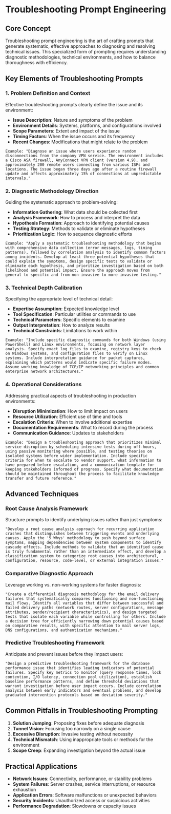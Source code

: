 # Troubleshooting Prompt Engineering

## Core Concept

Troubleshooting prompt engineering is the art of crafting prompts that generate systematic, effective approaches to diagnosing and resolving technical issues. This specialized form of prompting requires understanding diagnostic methodologies, technical environments, and how to balance thoroughness with efficiency.

## Key Elements of Troubleshooting Prompts

### 1. Problem Definition and Context

Effective troubleshooting prompts clearly define the issue and its environment:

- **Issue Description**: Nature and symptoms of the problem
- **Environment Details**: Systems, platforms, and configurations involved
- **Scope Parameters**: Extent and impact of the issue
- **Timing Factors**: When the issue occurs and its frequency
- **Recent Changes**: Modifications that might relate to the problem

```
Example: "Diagnose an issue where users experience random disconnections from the company VPN service. The environment includes a Cisco ASA firewall, AnyConnect VPN client (version 4.9), and approximately 200 remote users connecting from various ISPs and locations. The issue began three days ago after a routine firewall update and affects approximately 15% of connections at unpredictable intervals."
```

### 2. Diagnostic Methodology Direction

Guiding the systematic approach to problem-solving:

- **Information Gathering**: What data should be collected first
- **Analysis Framework**: How to process and interpret the data
- **Hypothesis Formation**: Approach to identifying potential causes
- **Testing Strategy**: Methods to validate or eliminate hypotheses
- **Prioritization Logic**: How to sequence diagnostic efforts

```
Example: "Apply a systematic troubleshooting methodology that begins with comprehensive data collection (error messages, logs, timing patterns), followed by correlation analysis to identify common factors among incidents. Develop at least three potential hypotheses that could explain the symptoms, design specific tests to validate or eliminate each hypothesis, and prioritize investigation based on both likelihood and potential impact. Ensure the approach moves from general to specific and from non-invasive to more invasive testing."
```

### 3. Technical Depth Calibration

Specifying the appropriate level of technical detail:

- **Expertise Assumption**: Expected knowledge level
- **Tool Specification**: Particular utilities or commands to use
- **Technical Parameters**: Specific elements to examine
- **Output Interpretation**: How to analyze results
- **Technical Constraints**: Limitations to work within

```
Example: "Include specific diagnostic commands for both Windows (using PowerShell) and Linux environments, focusing on network layer analysis. Specify exact log files to examine, registry keys to check on Windows systems, and configuration files to verify on Linux systems. Include interpretation guidance for packet captures, explaining which patterns would indicate specific failure modes. Assume working knowledge of TCP/IP networking principles and common enterprise network architectures."
```

### 4. Operational Considerations

Addressing practical aspects of troubleshooting in production environments:

- **Disruption Minimization**: How to limit impact on users
- **Resource Utilization**: Efficient use of time and tools
- **Escalation Criteria**: When to involve additional expertise
- **Documentation Requirements**: What to record during the process
- **Communication Guidance**: Updates to stakeholders

```
Example: "Design a troubleshooting approach that prioritizes minimal service disruption by scheduling intensive tests during off-hours, using passive monitoring where possible, and testing theories on isolated systems before wider implementation. Include specific criteria for when to escalate to vendor support, what information to have prepared before escalation, and a communication template for keeping stakeholders informed of progress. Specify what documentation should be maintained throughout the process to facilitate knowledge transfer and future reference."
```

## Advanced Techniques

### Root Cause Analysis Framework

Structure prompts to identify underlying issues rather than just symptoms:

```
"Develop a root cause analysis approach for recurring application crashes that distinguishes between triggering events and underlying causes. Apply the '5 Whys' methodology to push beyond surface symptoms, mapping dependencies between system components to identify cascade effects. Include methods to validate that an identified cause is truly fundamental rather than an intermediate effect, and develop a classification system to categorize root causes into architectural, configuration, resource, code-level, or external integration issues."
```

### Comparative Diagnostic Approach

Leverage working vs. non-working systems for faster diagnosis:

```
"Create a differential diagnosis methodology for the email delivery failures that systematically compares functioning and non-functioning mail flows. Identify all variables that differ between successful and failed delivery paths (network routes, server configurations, message attributes, sender/recipient characteristics), and design targeted tests that isolate each variable while controlling for others. Include a decision tree for efficiently narrowing down potential causes based on comparative results, with specific attention to mail server logs, DNS configurations, and authentication mechanisms."
```

### Predictive Troubleshooting Framework

Anticipate and prevent issues before they impact users:

```
"Design a predictive troubleshooting framework for the database performance issue that identifies leading indicators of potential failures. Specify key metrics to monitor (query response times, lock contention, I/O latency, connection pool utilization), establish baseline performance patterns, and define threshold deviations that warrant investigation before user impact occurs. Include correlation analysis between early indicators and eventual problems, and develop graduated intervention protocols based on deviation severity."
```

## Common Pitfalls in Troubleshooting Prompting

1. **Solution Jumping**: Proposing fixes before adequate diagnosis
2. **Tunnel Vision**: Focusing too narrowly on a single cause
3. **Excessive Disruption**: Invasive testing without necessity
4. **Technical Mismatch**: Using inappropriate tools or methods for the environment
5. **Scope Creep**: Expanding investigation beyond the actual issue

## Practical Applications

- **Network Issues**: Connectivity, performance, or stability problems
- **System Failures**: Server crashes, service interruptions, or resource exhaustion
- **Application Errors**: Software malfunctions or unexpected behaviors
- **Security Incidents**: Unauthorized access or suspicious activities
- **Performance Degradation**: Slowdowns or capacity issues

